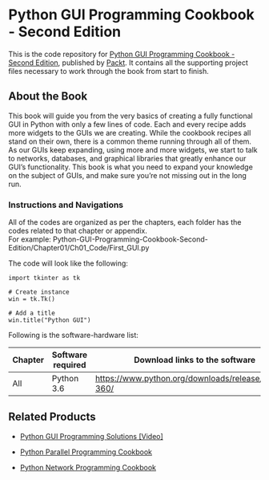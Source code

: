 # Python GUI Programming Cookbook - Second Edition
This is the code repository for [Python GUI Programming Cookbook - Second Edition](https://www.packtpub.com/application-development/python-gui-programming-cookbook-second-edition?utm_source=github&utm_medium=repository&utm_campaign=9781787129450), published by [Packt](https://www.packtpub.com/). It contains all the supporting project files necessary to work through the book from start to finish.
## About the Book
This book will guide you from the very basics of creating a fully functional GUI in Python with only a few lines of code. Each and every recipe adds more widgets to the GUIs we are creating. While the cookbook recipes all stand on their own, there is a common theme running through all of them. As our GUIs keep expanding, using more and more widgets, we start to talk to networks, databases, and graphical libraries that greatly enhance our GUI’s functionality. This book is what you need to expand your knowledge on the subject of GUIs, and make sure you’re not missing out in the long run.
### Instructions and Navigations
All of the codes are organized as per the chapters, each folder has the codes related to that chapter or appendix.                   
For example: Python-GUI-Programming-Cookbook-Second-Edition/Chapter01/Ch01_Code/First_GUI.py

The code will look like the following:
```
import tkinter as tk

# Create instance
win = tk.Tk()   

# Add a title       
win.title("Python GUI")
```

Following is the software-hardware list:

| Chapter  | Software required | Download links to the software | Hardware required | OS required |
| ------------- | ------------- | ------------- | ------------- | ------------- |
| All | Python 3.6 | https://www.python.org/downloads/release/python-360/ | Your PC | Windows 8 and up |

## Related Products
 
  
* [Python GUI Programming Solutions [Video]](https://www.packtpub.com/application-development/python-gui-programming-solutions-video?utm_source=github&utm_medium=repository&utm_campaign=9781786465528)
  
  
* [Python Parallel Programming Cookbook](https://www.packtpub.com/application-development/python-parallel-programming-cookbook?utm_source=github&utm_medium=repository&utm_campaign=9781785289583)
  
  
* [Python Network Programming Cookbook](https://www.packtpub.com/networking-and-servers/python-network-programming-cookbook?utm_source=github&utm_medium=repository&utm_campaign=9781849513463)
  
 

